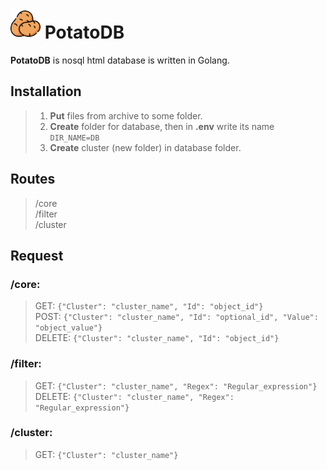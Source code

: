 # [<img src="potato.png" width="48"/>](potato.png) PotatoDB
**PotatoDB** is nosql html database is written in Golang.
## Installation
>1. **Put** files from archive to some folder.
>2. **Create** folder for database, then in **.env** write its name `DIR_NAME=DB`
>3. **Create** cluster (new folder) in database folder.

## Routes
> /core<br>
> /filter<br>
> /cluster

## Request
### **/core**:
> GET: `{"Cluster": "cluster_name", "Id": "object_id"}`<br>
> POST: `{"Cluster": "cluster_name", "Id": "optional_id", "Value": "object_value"}`<br>
> DELETE: `{"Cluster": "cluster_name", "Id": "object_id"}`
### **/filter**:
> GET: `{"Cluster": "cluster_name", "Regex": "Regular_expression"}`<br>
> DELETE: `{"Cluster": "cluster_name", "Regex": "Regular_expression"}`
### **/cluster**:
> GET: `{"Cluster": "cluster_name"}`
